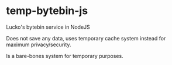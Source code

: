 # temp-bytebin-js
Lucko's bytebin service in NodeJS

Does not save any data, uses temporary cache system instead for maximum privacy/security.

Is a bare-bones system for temporary purposes.